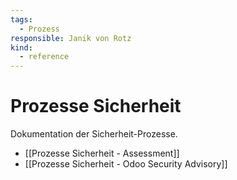 ```yaml
---
tags:
  - Prozess
responsible: Janik von Rotz
kind:
  - reference
---
```

# Prozesse Sicherheit
Dokumentation der Sicherheit-Prozesse.

* [[Prozesse Sicherheit - Assessment]]
* [[Prozesse Sicherheit - Odoo Security Advisory]]